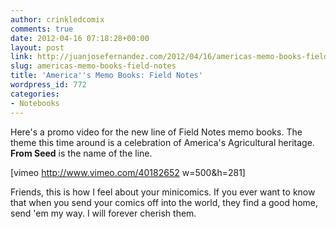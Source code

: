 ```yaml
---
author: crinkledcomix
comments: true
date: 2012-04-16 07:18:28+00:00
layout: post
link: http://juanjosefernandez.com/2012/04/16/americas-memo-books-field-notes/
slug: americas-memo-books-field-notes
title: 'America''s Memo Books: Field Notes'
wordpress_id: 772
categories:
- Notebooks
---
```


Here's a promo video for the new line of Field Notes memo books. The theme this time around is a celebration of America's Agricultural heritage. **From Seed** is the name of the line.


[vimeo http://www.vimeo.com/40182652 w=500&h=281]

Friends, this is how I feel about your minicomics. If you ever want to know that when you send your comics off into the world, they find a good home, send 'em my way. I will forever cherish them.
